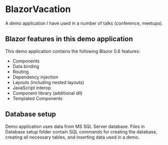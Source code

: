 # BlazorVacation
A demo application I have used in a number of talks (conference, meetups).


## Blazor features in this demo application
This demo application contains the following Blazor 0.6 features:
-	Components
-	Data binding
-	Routing
-	Dependency injection
-	Layouts (including nested layouts)
-	JavaScript interop
-	Component library (additional dll)
-	Templated Components


## Database setup
Demo application uses data from MS SQL Server database. Files in Database setup folder contain SQL commands for creating the database, creating all necessary tables, and inserting data used in a demo.


